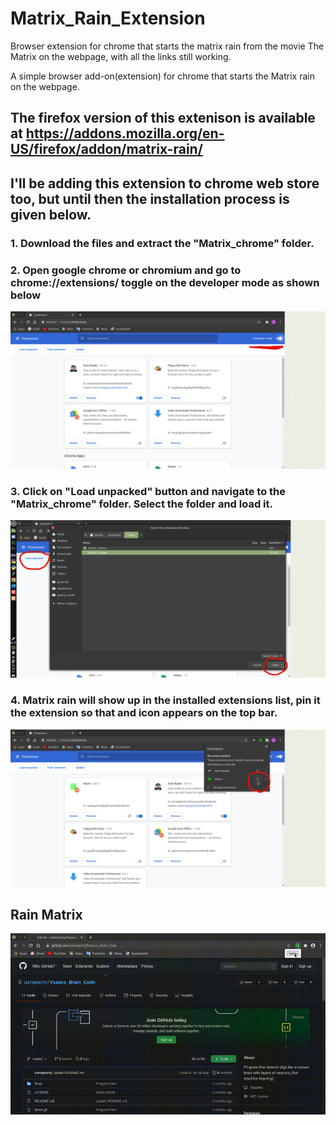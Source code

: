 # Matrix_Rain_Extension
Browser extension for chrome that starts the matrix rain from the movie The Matrix on the webpage, with all the links still working.

A simple browser add-on(extension) for chrome that starts the Matrix rain on the webpage.
## The firefox version of this extenison is available at https://addons.mozilla.org/en-US/firefox/addon/matrix-rain/ 
## I'll be adding this extension to chrome web store too, but until then the installation process is given below.
### 1. Download the files and extract the "Matrix_chrome" folder.
### 2. Open google chrome or chromium and go to chrome://extensions/ toggle on the developer mode as shown below
![Demo](https://github.com/sumqwerty/Matrix_Rain_Extension/blob/master/Demo/pic1.png)

### 3. Click on "Load unpacked" button and navigate to the "Matrix_chrome" folder. Select the folder and load it.
![Demo](https://github.com/sumqwerty/Matrix_Rain_Extension/blob/master/Demo/pic2.png)

### 4. Matrix rain will show up in the installed extensions list, pin it the extension so that and icon appears on the top bar.
![Demo](https://github.com/sumqwerty/Matrix_Rain_Extension/blob/master/Demo/pic3.png)

## Rain Matrix
![Demo](https://github.com/sumqwerty/Matrix_Rain_Extension/blob/master/Demo/RainMatrix.gif)

